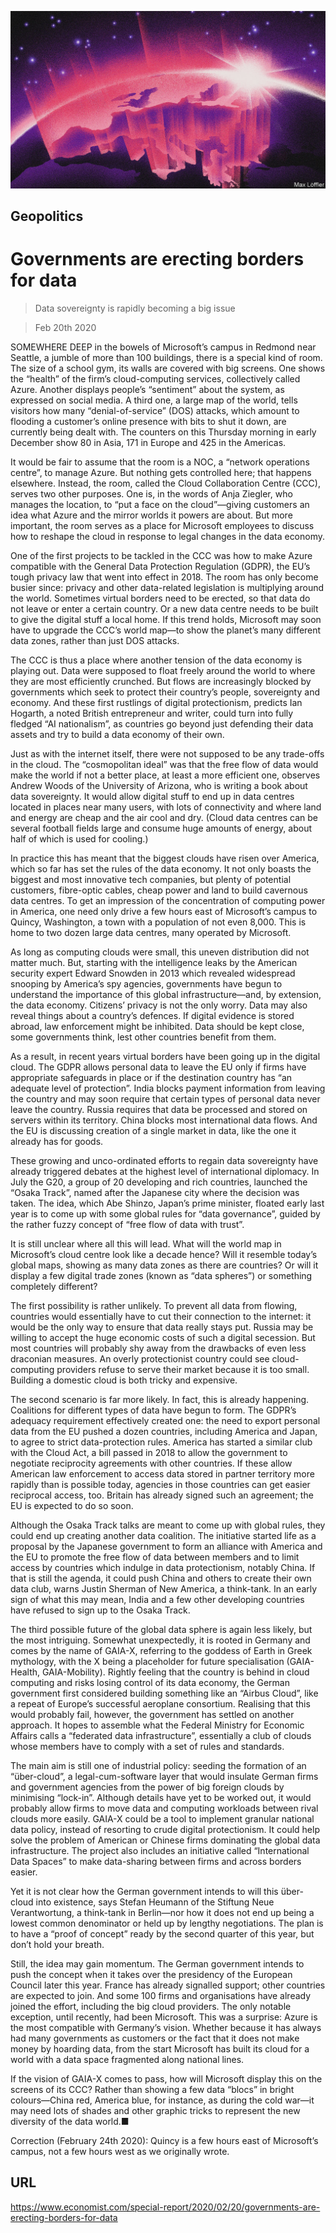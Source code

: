 ![](./images/20200222_SRD005_0.jpg)

## Geopolitics

# Governments are erecting borders for data

> Data sovereignty is rapidly becoming a big issue

> Feb 20th 2020

SOMEWHERE DEEP in the bowels of Microsoft’s campus in Redmond near Seattle, a jumble of more than 100 buildings, there is a special kind of room. The size of a school gym, its walls are covered with big screens. One shows the “health” of the firm’s cloud-computing services, collectively called Azure. Another displays people’s “sentiment” about the system, as expressed on social media. A third one, a large map of the world, tells visitors how many “denial-of-service” (DOS) attacks, which amount to flooding a customer’s online presence with bits to shut it down, are currently being dealt with. The counters on this Thursday morning in early December show 80 in Asia, 171 in Europe and 425 in the Americas.

It would be fair to assume that the room is a NOC, a “network operations centre”, to manage Azure. But nothing gets controlled here; that happens elsewhere. Instead, the room, called the Cloud Collaboration Centre (CCC), serves two other purposes. One is, in the words of Anja Ziegler, who manages the location, to “put a face on the cloud”—giving customers an idea what Azure and the mirror worlds it powers are about. But more important, the room serves as a place for Microsoft employees to discuss how to reshape the cloud in response to legal changes in the data economy.

One of the first projects to be tackled in the CCC was how to make Azure compatible with the General Data Protection Regulation (GDPR), the EU’s tough privacy law that went into effect in 2018. The room has only become busier since: privacy and other data-related legislation is multiplying around the world. Sometimes virtual borders need to be erected, so that data do not leave or enter a certain country. Or a new data centre needs to be built to give the digital stuff a local home. If this trend holds, Microsoft may soon have to upgrade the CCC’s world map—to show the planet’s many different data zones, rather than just DOS attacks.

The CCC is thus a place where another tension of the data economy is playing out. Data were supposed to float freely around the world to where they are most efficiently crunched. But flows are increasingly blocked by governments which seek to protect their country’s people, sovereignty and economy. And these first rustlings of digital protectionism, predicts Ian Hogarth, a noted British entrepreneur and writer, could turn into fully fledged “AI nationalism”, as countries go beyond just defending their data assets and try to build a data economy of their own.

Just as with the internet itself, there were not supposed to be any trade-offs in the cloud. The “cosmopolitan ideal” was that the free flow of data would make the world if not a better place, at least a more efficient one, observes Andrew Woods of the University of Arizona, who is writing a book about data sovereignty. It would allow digital stuff to end up in data centres located in places near many users, with lots of connectivity and where land and energy are cheap and the air cool and dry. (Cloud data centres can be several football fields large and consume huge amounts of energy, about half of which is used for cooling.)

In practice this has meant that the biggest clouds have risen over America, which so far has set the rules of the data economy. It not only boasts the biggest and most innovative tech companies, but plenty of potential customers, fibre-optic cables, cheap power and land to build cavernous data centres. To get an impression of the concentration of computing power in America, one need only drive a few hours east of Microsoft’s campus to Quincy, Washington, a town with a population of not even 8,000. This is home to two dozen large data centres, many operated by Microsoft.

As long as computing clouds were small, this uneven distribution did not matter much. But, starting with the intelligence leaks by the American security expert Edward Snowden in 2013 which revealed widespread snooping by America’s spy agencies, governments have begun to understand the importance of this global infrastructure—and, by extension, the data economy. Citizens’ privacy is not the only worry. Data may also reveal things about a country’s defences. If digital evidence is stored abroad, law enforcement might be inhibited. Data should be kept close, some governments think, lest other countries benefit from them.

As a result, in recent years virtual borders have been going up in the digital cloud. The GDPR allows personal data to leave the EU only if firms have appropriate safeguards in place or if the destination country has “an adequate level of protection”. India blocks payment information from leaving the country and may soon require that certain types of personal data never leave the country. Russia requires that data be processed and stored on servers within its territory. China blocks most international data flows. And the EU is discussing creation of a single market in data, like the one it already has for goods.

These growing and unco-ordinated efforts to regain data sovereignty have already triggered debates at the highest level of international diplomacy. In July the G20, a group of 20 developing and rich countries, launched the “Osaka Track”, named after the Japanese city where the decision was taken. The idea, which Abe Shinzo, Japan’s prime minister, floated early last year is to come up with some global rules for “data governance”, guided by the rather fuzzy concept of “free flow of data with trust”.

It is still unclear where all this will lead. What will the world map in Microsoft’s cloud centre look like a decade hence? Will it resemble today’s global maps, showing as many data zones as there are countries? Or will it display a few digital trade zones (known as “data spheres”) or something completely different?

The first possibility is rather unlikely. To prevent all data from flowing, countries would essentially have to cut their connection to the internet: it would be the only way to ensure that data really stays put. Russia may be willing to accept the huge economic costs of such a digital secession. But most countries will probably shy away from the drawbacks of even less draconian measures. An overly protectionist country could see cloud-computing providers refuse to serve their market because it is too small. Building a domestic cloud is both tricky and expensive.

The second scenario is far more likely. In fact, this is already happening. Coalitions for different types of data have begun to form. The GDPR’s adequacy requirement effectively created one: the need to export personal data from the EU pushed a dozen countries, including America and Japan, to agree to strict data-protection rules. America has started a similar club with the Cloud Act, a bill passed in 2018 to allow the government to negotiate reciprocity agreements with other countries. If these allow American law enforcement to access data stored in partner territory more rapidly than is possible today, agencies in those countries can get easier reciprocal access, too. Britain has already signed such an agreement; the EU is expected to do so soon.

Although the Osaka Track talks are meant to come up with global rules, they could end up creating another data coalition. The initiative started life as a proposal by the Japanese government to form an alliance with America and the EU to promote the free flow of data between members and to limit access by countries which indulge in data protectionism, notably China. If that is still the agenda, it could push China and others to create their own data club, warns Justin Sherman of New America, a think-tank. In an early sign of what this may mean, India and a few other developing countries have refused to sign up to the Osaka Track.

The third possible future of the global data sphere is again less likely, but the most intriguing. Somewhat unexpectedly, it is rooted in Germany and comes by the name of GAIA-X, referring to the goddess of Earth in Greek mythology, with the X being a placeholder for future specialisation (GAIA-Health, GAIA-Mobility). Rightly feeling that the country is behind in cloud computing and risks losing control of its data economy, the German government first considered building something like an “Airbus Cloud”, like a repeat of Europe’s successful aeroplane consortium. Realising that this would probably fail, however, the government has settled on another approach. It hopes to assemble what the Federal Ministry for Economic Affairs calls a “federated data infrastructure”, essentially a club of clouds whose members have to comply with a set of rules and standards.

The main aim is still one of industrial policy: seeding the formation of an “über-cloud”, a legal-cum-software layer that would insulate German firms and government agencies from the power of big foreign clouds by minimising “lock-in”. Although details have yet to be worked out, it would probably allow firms to move data and computing workloads between rival clouds more easily. GAIA-X could be a tool to implement granular national data policy, instead of resorting to crude digital protectionism. It could help solve the problem of American or Chinese firms dominating the global data infrastructure. The project also includes an initiative called “International Data Spaces” to make data-sharing between firms and across borders easier.

Yet it is not clear how the German government intends to will this über-cloud into existence, says Stefan Heumann of the Stiftung Neue Verantwortung, a think-tank in Berlin—nor how it does not end up being a lowest common denominator or held up by lengthy negotiations. The plan is to have a “proof of concept” ready by the second quarter of this year, but don’t hold your breath.

Still, the idea may gain momentum. The German government intends to push the concept when it takes over the presidency of the European Council later this year. France has already signalled support; other countries are expected to join. And some 100 firms and organisations have already joined the effort, including the big cloud providers. The only notable exception, until recently, had been Microsoft. This was a surprise: Azure is the most compatible with Germany’s vision. Whether because it has always had many governments as customers or the fact that it does not make money by hoarding data, from the start Microsoft has built its cloud for a world with a data space fragmented along national lines.

If the vision of GAIA-X comes to pass, how will Microsoft display this on the screens of its CCC? Rather than showing a few data “blocs” in bright colours—China red, America blue, for instance, as during the cold war—it may need lots of shades and other graphic tricks to represent the new diversity of the data world.■

Correction (February 24th 2020): Quincy is a few hours east of Microsoft’s campus, not a few hours west as we originally wrote.

## URL

https://www.economist.com/special-report/2020/02/20/governments-are-erecting-borders-for-data
